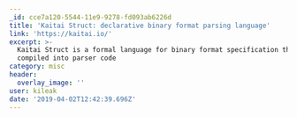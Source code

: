 ```yaml
---
_id: cce7a120-5544-11e9-9278-fd093ab6226d
title: 'Kaitai Struct: declarative binary format parsing language'
link: 'https://kaitai.io/'
excerpt: >-
  Kaitai Struct is a formal language for binary format specification that can be
  compiled into parser code
category: misc
header:
  overlay_image: ''
user: kileak
date: '2019-04-02T12:42:39.696Z'
---
```


